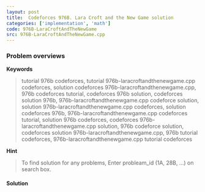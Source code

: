 ```yaml
---
layout: post
title:  Codeforces 976B. Lara Croft and the New Game solution
categories: ['implementation', 'math']
code: 976B-LaraCroftAndTheNewGame
src: 976B-LaraCroftAndTheNewGame.cpp
---
```

### **Problem overviews**

**Keywords**
> tutorial 976b codeforces, tutorial 976b-laracroftandthenewgame.cpp codeforces, solution codeforces 976b-laracroftandthenewgame.cpp, 976b codeforces tutorial, codeforces 976b solution, codeforces solution 976b, 976b-laracroftandthenewgame.cpp codeforce solution, solution 976b-laracroftandthenewgame.cpp codeforces, solution codeforces 976b, 976b-laracroftandthenewgame.cpp codeforces tutorial, solution 976b codeforces, codeforces 976b-laracroftandthenewgame.cpp solution, 976b codeforce solution, codeforces solution 976b-laracroftandthenewgame.cpp, 976b tutorial codeforces, 976b-laracroftandthenewgame.cpp tutorial codeforces

**Hint**
> To find solution for any problems, Enter probleam_id (1A, 28B, ...) on search box. 

#### **Solution**



